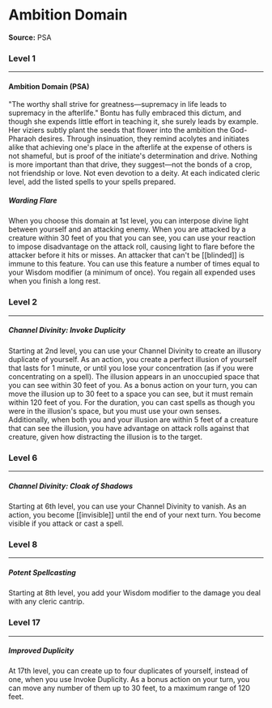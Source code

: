 # Ambition Domain

**Source:** PSA


### Level 1
---
#### Ambition Domain (PSA)
"The worthy shall strive for greatness—supremacy in life leads to supremacy in the afterlife."
Bontu has fully embraced this dictum, and though she expends little effort in teaching it, she surely leads by example. Her viziers subtly plant the seeds that flower into the ambition the God-Pharaoh desires. Through insinuation, they remind acolytes and initiates alike that achieving one's place in the afterlife at the expense of others is not shameful, but is proof of the initiate's determination and drive. Nothing is more important than that drive, they suggest—not the bonds of a crop, not friendship or love. Not even devotion to a deity.
At each indicated cleric level, add the listed spells to your spells prepared.

##### **Warding Flare**
When you choose this domain at 1st level, you can interpose divine light between yourself and an attacking enemy. When you are attacked by a creature within 30 feet of you that you can see, you can use your reaction to impose disadvantage on the attack roll, causing light to flare before the attacker before it hits or misses. An attacker that can't be [[blinded]] is immune to this feature.
You can use this feature a number of times equal to your Wisdom modifier (a minimum of once). You regain all expended uses when you finish a long rest.

### Level 2
---
##### **Channel Divinity: Invoke Duplicity**
Starting at 2nd level, you can use your Channel Divinity to create an illusory duplicate of yourself.
As an action, you create a perfect illusion of yourself that lasts for 1 minute, or until you lose your concentration (as if you were concentrating on a spell). The illusion appears in an unoccupied space that you can see within 30 feet of you. As a bonus action on your turn, you can move the illusion up to 30 feet to a space you can see, but it must remain within 120 feet of you.
For the duration, you can cast spells as though you were in the illusion's space, but you must use your own senses. Additionally, when both you and your illusion are within 5 feet of a creature that can see the illusion, you have advantage on attack rolls against that creature, given how distracting the illusion is to the target.

### Level 6
---
##### **Channel Divinity: Cloak of Shadows**
Starting at 6th level, you can use your Channel Divinity to vanish. As an action, you become [[invisible]] until the end of your next turn. You become visible if you attack or cast a spell.

### Level 8
---
##### **Potent Spellcasting**
Starting at 8th level, you add your Wisdom modifier to the damage you deal with any cleric cantrip.

### Level 17
---
##### **Improved Duplicity**
At 17th level, you can create up to four duplicates of yourself, instead of one, when you use Invoke Duplicity. As a bonus action on your turn, you can move any number of them up to 30 feet, to a maximum range of 120 feet.